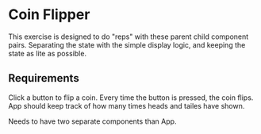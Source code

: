 # Coin Flipper

This exercise is designed to do "reps" with these parent child component pairs. Separating the state with the simple display logic, and keeping the state as lite as possible.

## Requirements

Click a button to flip a coin. Every time the button is pressed, the coin flips. App should keep track of how many times heads and tailes have shown.

Needs to have two separate components than App.
